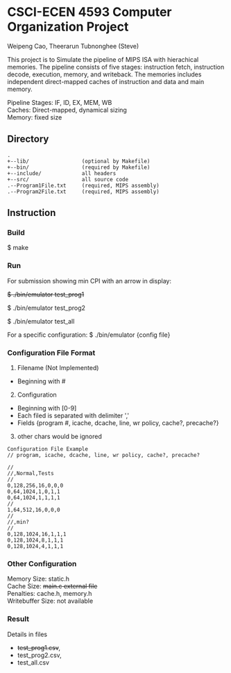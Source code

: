 # CSCI-ECEN 4593 Computer Organization Project  
Weipeng Cao, Theerarun Tubnonghee (Steve)  

This project is to Simulate the pipeline of MIPS ISA with hierachical memories. The pipeline consists of five stages: instruction fetch, instruction decode, execution, memory, and writeback. The memories includes independent direct-mapped caches of instruction and data and main memory.

Pipeline Stages: IF, ID, EX, MEM, WB  
Caches: Direct-mapped, dynamical sizing  
Memory: fixed size  
  
Directory
---------
    .
    +--lib/            		(optional by Makefile)
    +--bin/            		(required by Makefile)
    +--include/       		all headers
    +--src/            		all source code
	.--Program1File.txt		(required, MIPS assembly)
	.--Program2File.txt		(required, MIPS assembly)

## Instruction
### Build
$ make

### Run
For submission showing min CPI with an arrow in display: 

~~$ ./bin/emulator test_prog1~~

$ ./bin/emulator test_prog2

$ ./bin/emulator test_all


For a specific configuration:
$ ./bin/emulator {config file}


### Configuration File Format
1. Filename (Not Implemented)
* Beginning with \#

2. Configuration
* Beginning with [0-9] 
* Each filed is separated with delimiter ','  
* Fields {program #, icache, dcache, line, wr policy, cache?, precache?}   

3. other chars would be ignored
```
Configuration File Example
// program, icache, dcache, line, wr policy, cache?, precache?

//
//,Normal,Tests
//
0,128,256,16,0,0,0
0,64,1024,1,0,1,1
0,64,1024,1,1,1,1
//
1,64,512,16,0,0,0
//
//,min?
//
0,128,1024,16,1,1,1
0,128,1024,8,1,1,1
0,128,1024,4,1,1,1
```

### Other Configuration
Memory Size: static.h  
Cache Size: ~~main.c external file~~  
Penalties: cache.h, memory.h  
Writebuffer Size: not available  

### Result

Details in files
- ~~test_prog1.csv~~,   
- test_prog2.csv,   
- test_all.csv  
